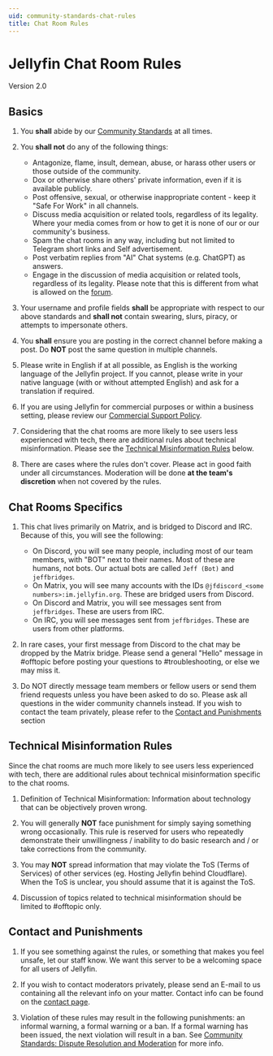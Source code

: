 ```yaml
---
uid: community-standards-chat-rules
title: Chat Room Rules
---
```


# Jellyfin Chat Room Rules

Version 2.0

## Basics

1. You **shall** abide by our [Community Standards](/docs/general/community-standards) at all times.

2. You **shall not** do any of the following things:

   - Antagonize, flame, insult, demean, abuse, or harass other users or those outside of the community.
   - Dox or otherwise share others' private information, even if it is available publicly.
   - Post offensive, sexual, or otherwise inappropriate content - keep it "Safe For Work" in all channels.
   - Discuss media acquisition or related tools, regardless of its legality. Where your media comes from or how to get it is none of our or our community's business.
   - Spam the chat rooms in any way, including but not limited to Telegram short links and Self advertisement.
   - Post verbatim replies from "AI" Chat systems (e.g. ChatGPT) as answers.
   - Engage in the discussion of media acquisition or related tools, regardless of its legality. Please note that this is different from what is allowed on the [forum](https://forum.jellyfin.org).

3. Your username and profile fields **shall** be appropriate with respect to our above standards and **shall not** contain swearing, slurs, piracy, or attempts to impersonate others.

4. You **shall** ensure you are posting in the correct channel before making a post. Do **NOT** post the same question in multiple channels.

5. Please write in English if at all possible, as English is the working language of the Jellyfin project. If you cannot, please write in your native language (with or without attempted English) and ask for a translation if required.

6. If you are using Jellyfin for commercial purposes or within a business setting, please review our [Commercial Support Policy](/docs/general/community-standards/commercial-support).

7. Considering that the chat rooms are more likely to see users less experienced with tech, there are additional rules about technical misinformation. Please see the [Technical Misinformation Rules](#technical-misinformation-rules) below.

8. There are cases where the rules don't cover. Please act in good faith under all circumstances. Moderation will be done **at the team's discretion** when not covered by the rules.

## Chat Rooms Specifics

1. This chat lives primarily on Matrix, and is bridged to Discord and IRC. Because of this, you will see the following:

   - On Discord, you will see many people, including most of our team members, with "BOT" next to their names. Most of these are humans, not bots. Our actual bots are called `Jeff (Bot)` and `jeffbridges`.
   - On Matrix, you will see many accounts with the IDs `@jfdiscord_<some numbers>:im.jellyfin.org`. These are bridged users from Discord.
   - On Discord and Matrix, you will see messages sent from `jeffbridges`. These are users from IRC.
   - On IRC, you will see messages sent from `jeffbridges`. These are users from other platforms.

2. In rare cases, your first message from Discord to the chat may be dropped by the Matrix bridge. Please send a general "Hello" message in #offtopic before posting your questions to ⁠#troubleshooting, or else we may miss it.

3. Do NOT directly message team members or fellow users or send them friend requests unless you have been asked to do so. Please ask all questions in the wider community channels instead. If you wish to contact the team privately, please refer to the [Contact and Punishments](#contact-and-punishments) section

## Technical Misinformation Rules

Since the chat rooms are much more likely to see users less experienced with tech, there are additional rules about technical misinformation specific to the chat rooms.

1. Definition of Technical Misinformation: Information about technology that can be objectively proven wrong.

2. You will generally **NOT** face punishment for simply saying something wrong occasionally. This rule is reserved for users who repeatedly demonstrate their unwillingness / inability to do basic research and / or take corrections from the community.

3. You may **NOT** spread information that may violate the ToS (Terms of Services) of other services (eg. Hosting Jellyfin behind Cloudflare). When the ToS is unclear, you should assume that it is against the ToS.

4. Discussion of topics related to technical misinformation should be limited to #offtopic only.

## Contact and Punishments

1. If you see something against the rules, or something that makes you feel unsafe, let our staff know. We want this server to be a welcoming space for all users of Jellyfin.

2. If you wish to contact moderators privately, please send an E-mail to us containing all the relevant info on your matter. Contact info can be found on the [contact page](/contact).

3. Violation of these rules may result in the following punishments: an informal warning, a formal warning or a ban. If a formal warning has been issued, the next violation will result in a ban. See [Community Standards: Dispute Resolution and Moderation](/docs/general/community-standards/#dispute-resolution-and-moderation) for more info.
